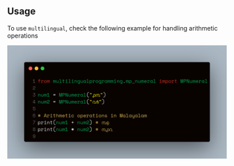 ## Usage
To use `multilingual`, check the following example for handling arithmetic
operations

![Running multilingual](resources/multilingual.png "Running multilingual")


